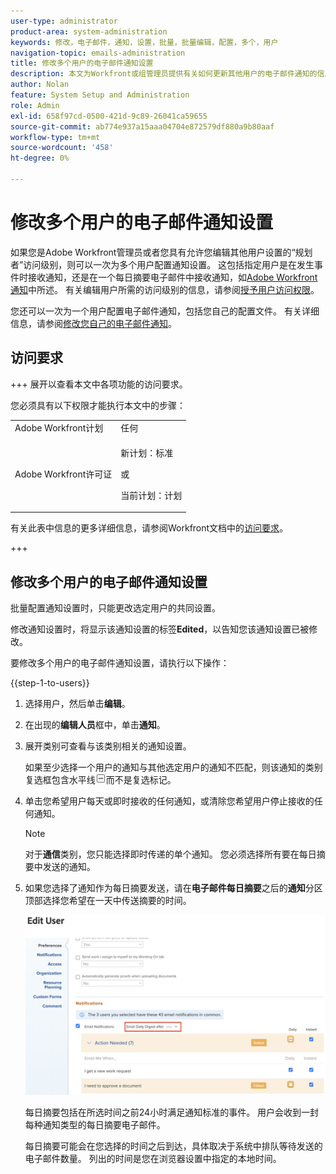 ```yaml
---
user-type: administrator
product-area: system-administration
keywords: 修改，电子邮件，通知，设置，批量，批量编辑，配置，多个，用户
navigation-topic: emails-administration
title: 修改多个用户的电子邮件通知设置
description: 本文为Workfront或组管理员提供有关如何更新其他用户的电子邮件通知的信息。
author: Nolan
feature: System Setup and Administration
role: Admin
exl-id: 658f97cd-0500-421d-9c89-26041ca59655
source-git-commit: ab774e937a15aaa04704e872579df880a9b80aaf
workflow-type: tm+mt
source-wordcount: '458'
ht-degree: 0%

---
```


# 修改多个用户的电子邮件通知设置

<!-- Audited: 12/2023 -->

如果您是Adobe Workfront管理员或者您具有允许您编辑其他用户设置的“规划者”访问级别，则可以一次为多个用户配置通知设置。 这包括指定用户是在发生事件时接收通知，还是在一个每日摘要电子邮件中接收通知，如[Adobe Workfront通知](../../../workfront-basics/using-notifications/wf-notifications.md)中所述。 有关编辑用户所需的访问级别的信息，请参阅[授予用户访问权限](../../../administration-and-setup/add-users/configure-and-grant-access/grant-access-other-users.md)。

您还可以一次为一个用户配置电子邮件通知，包括您自己的配置文件。 有关详细信息，请参阅[修改您自己的电子邮件通知](../../../workfront-basics/using-notifications/activate-or-deactivate-your-own-event-notifications.md)。


## 访问要求

+++ 展开以查看本文中各项功能的访问要求。

您必须具有以下权限才能执行本文中的步骤：

<table style="table-layout:auto"> 
 <col> 
 <col> 
 <tbody> 
  <tr> 
   <td role="rowheader">Adobe Workfront计划</td> 
   <td>任何</td> 
  </tr> 
  <tr> 
   <td role="rowheader">Adobe Workfront许可证</td> 
   <td> <p>新计划：标准 </p>
 <p>或</p> 
<p>当前计划：计划 </p> 
</td> 
  </tr> 
 </tbody> 
</table>

有关此表中信息的更多详细信息，请参阅Workfront文档中的[访问要求](/help/quicksilver/administration-and-setup/add-users/access-levels-and-object-permissions/access-level-requirements-in-documentation.md)。

+++

## 修改多个用户的电子邮件通知设置

批量配置通知设置时，只能更改选定用户的共同设置。

修改通知设置时，将显示该通知设置的标签&#x200B;**Edited**，以告知您该通知设置已被修改。

要修改多个用户的电子邮件通知设置，请执行以下操作：

{{step-1-to-users}}

1. 选择用户，然后单击&#x200B;**编辑**。
1. 在出现的&#x200B;**编辑人员**&#x200B;框中，单击&#x200B;**通知**。

1. 展开类别可查看与该类别相关的通知设置。

   如果至少选择一个用户的通知与其他选定用户的通知不匹配，则该通知的类别复选框包含水平线![](assets/straight-line-instead-of-checkmark.jpg)而不是复选标记。


1. 单击您希望用户每天或即时接收的任何通知，或清除您希望用户停止接收的任何通知。

   >[!NOTE]
   >
   >   对于&#x200B;**通信**&#x200B;类别，您只能选择即时传递的单个通知。 您必须选择所有要在每日摘要中发送的通知。


1. 如果您选择了通知作为每日摘要发送，请在&#x200B;**电子邮件每日摘要**&#x200B;之后的&#x200B;**通知**&#x200B;分区顶部选择您希望在一天中传送摘要的时间。

   ![](assets/daily-digest-time.png)

   每日摘要包括在所选时间之前24小时满足通知标准的事件。 用户会收到一封每种通知类型的每日摘要电子邮件。

   每日摘要可能会在您选择的时间之后到达，具体取决于系统中排队等待发送的电子邮件数量。 列出的时间是您在浏览器设置中指定的本地时间。
